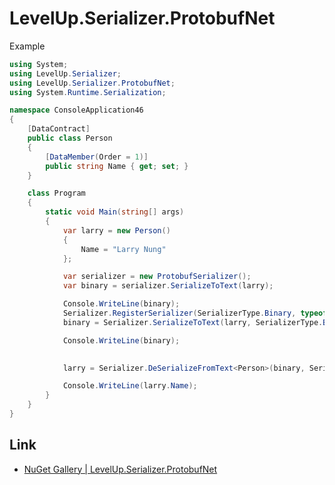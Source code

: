 # LevelUp.Serializer.ProtobufNet

Example
```C#
using System;
using LevelUp.Serializer;
using LevelUp.Serializer.ProtobufNet;
using System.Runtime.Serialization;

namespace ConsoleApplication46
{
    [DataContract]
    public class Person
    {
        [DataMember(Order = 1)]
        public string Name { get; set; }
    }

    class Program
    {
        static void Main(string[] args)
        {
            var larry = new Person()
            {
                Name = "Larry Nung"
            };

            var serializer = new ProtobufSerializer();
            var binary = serializer.SerializeToText(larry);

            Console.WriteLine(binary);
            Serializer.RegisterSerializer(SerializerType.Binary, typeof(ProtobufSerializer));
            binary = Serializer.SerializeToText(larry, SerializerType.Binary);

            Console.WriteLine(binary);
            

            larry = Serializer.DeSerializeFromText<Person>(binary, SerializerType.Binary);

            Console.WriteLine(larry.Name);
        }
    }
}
```

Link
----
* [NuGet Gallery | LevelUp.Serializer.ProtobufNet](https://www.nuget.org/packages/LevelUp.Serializer.ProtobufNet/)
